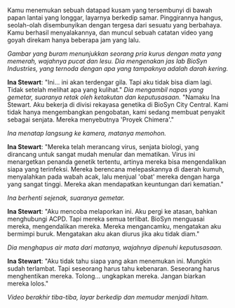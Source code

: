 Kamu menemukan sebuah datapad kusam yang tersembunyi di bawah papan lantai yang longgar, layarnya berkedip samar. Pinggirannya hangus, seolah-olah disembunyikan dengan tergesa dari sesuatu yang berbahaya. Kamu berhasil menyalakannya, dan muncul sebuah catatan video yang goyah direkam hanya beberapa jam yang lalu.

_Gambar yang buram menunjukkan seorang pria kurus dengan mata yang memerah, wajahnya pucat dan lesu. Dia mengenakan jas lab BioSyn Industries, yang ternoda dengan apa yang tampaknya adalah darah kering._

**Ina Stewart**: "Ini... ini akan terdengar gila. Tapi aku tidak bisa diam lagi. Tidak setelah melihat apa yang kulihat." _Dia mengambil napas yang gemetar, suaranya retak oleh ketakutan dan keputusasaan._ "Namaku Ina Stewart. Aku bekerja di divisi rekayasa genetika di BioSyn City Central. Kami tidak hanya mengembangkan pengobatan, kami sedang membuat penyakit sebagai senjata. Mereka menyebutnya 'Proyek Chimera'."

_Ina menatap langsung ke kamera, matanya memohon._

**Ina Stewart**: "Mereka telah merancang virus, senjata biologi, yang dirancang untuk sangat mudah menular dan mematikan. Virus ini menargetkan penanda genetik tertentu, artinya mereka bisa mengendalikan siapa yang terinfeksi. Mereka berencana melepaskannya di daerah kumuh, menyalahkan pada wabah acak, lalu menjual 'obat' mereka dengan harga yang sangat tinggi. Mereka akan mendapatkan keuntungan dari kematian."

_Ina berhenti sejenak, suaranya gemetar._

**Ina Stewart**: "Aku mencoba melaporkan ini. Aku pergi ke atasan, bahkan menghubungi ACPD. Tapi mereka semua terlibat. BioSyn menguasai mereka, mengendalikan mereka. Mereka mengancamku, mengatakan aku bermimpi buruk. Mengatakan aku akan diurus jika aku tidak diam."

_Dia menghapus air mata dari matanya, wajahnya dipenuhi keputusasaan._

**Ina Stewart**: "Aku tidak tahu siapa yang akan menemukan ini. Mungkin sudah terlambat. Tapi seseorang harus tahu kebenaran. Seseorang harus menghentikan mereka. Tolong... ungkapkan mereka. Jangan biarkan mereka lolos."

_Video berakhir tiba-tiba, layar berkedip dan memudar menjadi hitam._
